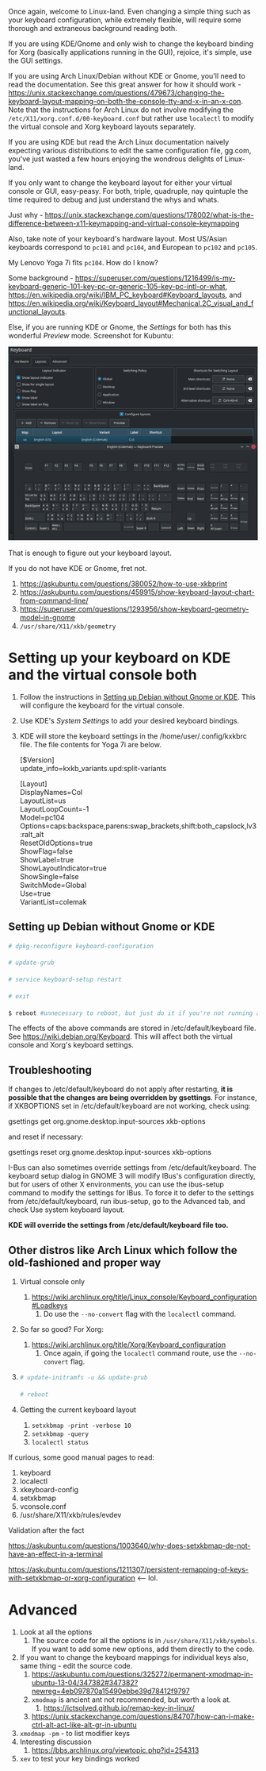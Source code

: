 Once again, welcome to Linux-land. Even changing a simple thing such as your keyboard configuration, while extremely flexible, will require some thorough and extraneous background reading both.

If you are using KDE/Gnome and only wish to change the keyboard binding for Xorg (basically applications running in the GUI), rejoice, it's simple, use the GUI settings.

If you are using Arch Linux/Debian without KDE or Gnome, you'll need to read the documentation. See this great answer for how it should work - https://unix.stackexchange.com/questions/479673/changing-the-keyboard-layout-mapping-on-both-the-console-tty-and-x-in-an-x-con. Note that the instructions for Arch Linux do not involve modifying the `/etc/X11/xorg.conf.d/00-keyboard.conf` but rather use `localectl` to modify the virtual console and Xorg keyboard layouts separately.

If you are using KDE but read the Arch Linux documentation naively expecting various distributions to edit the same configuration file, gg.com, you've just wasted a few hours enjoying the wondrous delights of Linux-land.

If you only want to change the keyboard layout for either your virtual console or GUI, easy-peasy. For both, triple, quadruple, nay quintuple the time required to debug and just understand the whys and whats.

Just why - https://unix.stackexchange.com/questions/178002/what-is-the-difference-between-x11-keymapping-and-virtual-console-keymapping

Also, take note of your keyboard's hardware layout. Most US/Asian keyboards correspond to `pc101` and `pc104`, and European to `pc102` and `pc105`.

My Lenovo Yoga 7i fits `pc104`. How do I know?

Some background - https://superuser.com/questions/1216499/is-my-keyboard-generic-101-key-pc-or-generic-105-key-pc-intl-or-what, https://en.wikipedia.org/wiki/IBM_PC_keyboard#Keyboard_layouts, and https://en.wikipedia.org/wiki/Keyboard_layout#Mechanical.2C_visual_and_functional_layouts.

Else, if you are running KDE or Gnome, the *Settings* for both has this wonderful *Preview* mode. Screenshot for Kubuntu:

![kubuntu-keyboard.png](kubuntu-keyboard.png)

That is enough to figure out your keyboard layout.

If you do not have KDE or Gnome, fret not.

1. https://askubuntu.com/questions/380052/how-to-use-xkbprint
2. https://askubuntu.com/questions/459915/show-keyboard-layout-chart-from-command-line/
3. https://superuser.com/questions/1293956/show-keyboard-geometry-model-in-gnome
4. `/usr/share/X11/xkb/geometry`

# Setting up your keyboard on KDE and the virtual console both

1. Follow the instructions in [Setting up Debian without Gnome or KDE](#setting-up-debian-without-gnome-or-kde). This will configure the keyboard for the virtual console.

2. Use KDE's *System Settings* to add your desired keyboard bindings.

3. KDE will store the keyboard settings in the /home/user/.config/kxkbrc file.
   The file contents for Yoga 7i are below.

   [$Version]\
   update_info=kxkb_variants.upd:split-variants

   [Layout]\
   DisplayNames=Col\
   LayoutList=us\
   LayoutLoopCount=-1\
   Model=pc104\
   Options=caps:backspace,parens:swap_brackets,shift:both_capslock,lv3:ralt_alt\
   ResetOldOptions=true\
   ShowFlag=false\
   ShowLabel=true\
   ShowLayoutIndicator=true\
   ShowSingle=false\
   SwitchMode=Global\
   Use=true\
   VariantList=colemak

## Setting up Debian without Gnome or KDE

```bash
# dpkg-reconfigure keyboard-configuration

# update-grub

# service keyboard-setup restart

# exit

$ reboot #unnecessary to reboot, but just do it if you're not running a server, eh?
```

The effects of the above commands are stored in /etc/default/keyboard file. See https://wiki.debian.org/Keyboard. This will affect both the virtual console and Xorg's keyboard settings.

## Troubleshooting

If changes to /etc/default/keyboard do not apply after restarting, **it is possible that the changes are being overridden by gsettings**. For instance, if XKBOPTIONS set in /etc/default/keyboard are not working, check using:

gsettings get org.gnome.desktop.input-sources xkb-options

and reset if necessary:

gsettings reset org.gnome.desktop.input-sources xkb-options

I-Bus can also sometimes override settings from /etc/default/keyboard. The keyboard setup dialog in GNOME 3 will modify IBus's configuration directly, but for users of other X environments, you can use the ibus-setup command to modify the settings for IBus. To force it to defer to the settings from /etc/default/keyboard, run ibus-setup, go to the Advanced tab, and check Use system keyboard layout.

**KDE will override the settings from /etc/default/keyboard file too.**

## Other distros like Arch Linux which follow the old-fashioned and proper way

1. Virtual console only

   1. https://wiki.archlinux.org/title/Linux_console/Keyboard_configuration#Loadkeys
      1. Do use the `--no-convert` flag with the `localectl` command.

2. So far so good? For Xorg:

   1. https://wiki.archlinux.org/title/Xorg/Keyboard_configuration
      1. Once again, if going the `localectl`  command route, use the `--no-convert` flag.

3. ```bash
   # update-initramfs -u && update-grub
   
   # reboot
   ```

4. Getting the current keyboard layout

   1. `setxkbmap -print -verbose 10`
   2. `setxkbmap -query`
   3. `localectl status`

If curious, some good manual pages to read:

1. keyboard
2. localectl
3. xkeyboard-config
4. setxkbmap
5. vconsole.conf
6. /usr/share/X11/xkb/rules/evdev

Validation after the fact

https://askubuntu.com/questions/1003640/why-does-setxkbmap-de-not-have-an-effect-in-a-terminal

https://askubuntu.com/questions/1211307/persistent-remapping-of-keys-with-setxkbmap-or-xorg-configuration <-- lol.

# Advanced

1. Look at all the options
   1. The source code for all the options is in `/usr/share/X11/xkb/symbols`. If you want to add some new options, add them directly to the code.
2. If you want to change the keyboard mappings for individual keys also, same thing - edit the source code.
   1. https://askubuntu.com/questions/325272/permanent-xmodmap-in-ubuntu-13-04/347382#347382?newreg=4eb097870a15490ebbe39d78412f9797
   2. `xmodmap` is ancient ant not recommended, but worth a look at.
      1. https://ictsolved.github.io/remap-key-in-linux/
   3. https://unix.stackexchange.com/questions/84707/how-can-i-make-ctrl-alt-act-like-alt-gr-in-ubuntu
3. `xmodmap -pm` - to list modifier keys
4. Interesting discussion
   1. https://bbs.archlinux.org/viewtopic.php?id=254313
5. `xev` to test your key bindings worked